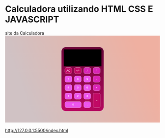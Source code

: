 # Calculadora utilizando HTML CSS E JAVASCRIPT
<a src="http://127.0.0.1:5500/index.html"> site da Calculadora</a>
<img src="https://github.com/PamTenorio/Calculadora-com-HTML-CSS-E-JAVASCRIPT/blob/main/img/Captura%20de%20tela%202023-07-19%20122343.png?raw=true ">

http://127.0.0.1:5500/index.html
